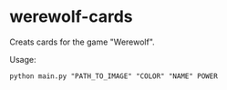 # werewolf-cards

Creats cards for the game "Werewolf".

Usage:
```txt
python main.py "PATH_TO_IMAGE" "COLOR" "NAME" POWER
```